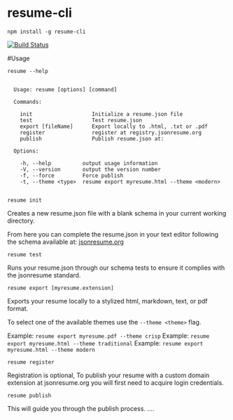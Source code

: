 resume-cli
==========

    npm install -g resume-cli

 [![Build Status](https://api.travis-ci.org/jsonresume/resume-cli.svg)](http://travis-ci.org/jsonresume/resume-cli)


#Usage

	resume --help


	  Usage: resume [options] [command]

	  Commands:

	    init                   Initialize a resume.json file
	    test                   Test resume.json
	    export [fileName]      Export locally to .html, .txt or .pdf
	    register               register at registry.jsonresume.org
	    publish                Publish resume.json at:

	  Options:

	    -h, --help          output usage information
	    -V, --version       output the version number
	    -f, --force         Force publish
	    -t, --theme <type>  resume export myresume.html --theme <modern>


    resume init

Creates a new resume.json file with a blank schema in your current working directory.    

From here you can complete the resume.json in your text editor following the schema available at: [jsonresume.org](http://jsonresume.org/)

    resume test

Runs your resume.json through our schema tests to ensure it complies with the jsonresume standard.

    resume export [myresume.extension]

Exports your resume locally to a stylized html, markdown, text, or pdf format.

To select one of the available themes use the `--theme <theme>` flag.

Example: `resume export myresume.pdf --theme crisp`
Example: `resume export myresume.html --theme traditional`
Example: `resume export myresume.html --theme modern`
  
    resume register

Registration is optional, 
To publish your resume with a custom domain extension at jsonresume.org you will first need to acquire login credentials. 


    resume publish

This will guide you through the publish process. ....



